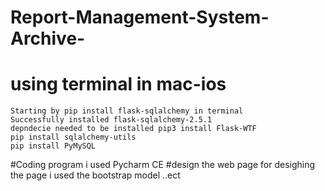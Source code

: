 # Report-Management-System-Archive-
# using terminal in mac-ios
    Starting by pip install flask-sqlalchemy in terminal
    Successfully installed flask-sqlalchemy-2.5.1
    depndecie needed to be installed pip3 install Flask-WTF
    pip install sqlalchemy-utils
    pip install PyMySQL
    
#Coding program 
 i used Pycharm CE
#design the web page 
for desighing the page i used the bootstrap model ..ect

